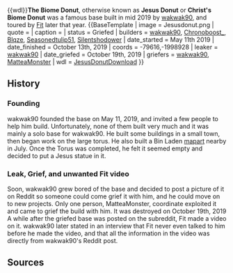 {{wdl}}**The Biome Donut**, otherwise known as **Jesus Donut** or **Christ's Biome Donut** was a famous base built in mid 2019 by [wakwak90](https://2b2t.miraheze.org/wiki/wakwak90), and toured by [Fit](https://2b2t.miraheze.org/wiki/Fit) later that year.
{{BaseTemplate
| image = Jesusdonut.png
| quote =
| caption =
| status = Griefed
| builders = [wakwak90](https://2b2t.miraheze.org/wiki/wakwak90), [Chronoboost_](https://2b2t.miraheze.org/wiki/Chronoboost_), [Blqze](https://2b2t.miraheze.org/wiki/Blqze), [Seasonedtulip51](https://2b2t.miraheze.org/wiki/Seasonedtulip51), [Silentshodower](https://2b2t.miraheze.org/wiki/Silentshodower)
| date_started = May 11th 2019
| date_finished = October 13th, 2019
| coords = -79616,-1998928
| leaker = [wakwak90](https://2b2t.miraheze.org/wiki/wakwak90)
| date_griefed = October 19th, 2019
| griefers = [wakwak90](https://2b2t.miraheze.org/wiki/wakwak90), [MatteaMonster](https://2b2t.miraheze.org/wiki/MatteaMonster)
| wdl = [JesusDonutDownload](https://www.mediafire.com/file/be7up6i4mk39nwz/2b2t_Doughnut_Base.zip/file)
}}

## History
### Founding
wakwak90 founded the base on May 11, 2019, and invited a few people to help him build. Unfortunately, none of them built very much and it was mainly a solo base for wakwak90. He built some buildings in a small town, then began work on the large torus. He also built a Bin Laden [mapart](https://2b2t.miraheze.org/wiki/mapart) nearby in July. Once the Torus was completed, he felt it seemed empty and decided to put a Jesus statue in it.

### Leak, Grief, and unwanted Fit video
Soon, wakwak90 grew bored of the base and decided to post a picture of it on Reddit so someone could come grief it with him, and he could move on to new projects. Only one person, MatteaMonster, coordinate exploited it and came to grief the build with him. It was destroyed on October 19th, 2019 A while after the griefed base was posted on the subreddit, Fit made a video on it. wakwak90 later stated in an interview that Fit never even talked to him before he made the video, and that all the information in the video was directly from wakwak90's Reddit post.

## Sources